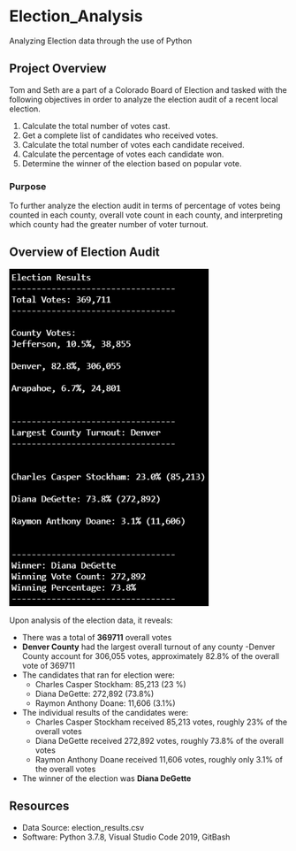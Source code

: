 # Election_Analysis
Analyzing Election data through the use of Python


## Project Overview
Tom and Seth are a part of a Colorado Board of Election and tasked with the following objectives in order to analyze the election audit of a recent local election.

1. Calculate the total number of votes cast.
2. Get a complete list of candidates who received votes.
3. Calculate the total number of votes each candidate received.
4. Calculate the percentage of votes each candidate won.
5. Determine the winner of the election based on popular vote.

### Purpose
To further analyze the election audit in terms of percentage of votes being counted in each county, overall vote count in each county, and interpreting which county had the greater number of voter turnout.

## Overview of Election Audit

![](Resources/Challenge_Output.PNG)

Upon analysis of the election data, it reveals:
- There was a total of **369711** overall votes
- **Denver County** had the largest overall turnout of any county
    -Denver County account for 306,055 votes, approximately 82.8% of the overall vote of 369711
- The candidates that ran for election were:
    - Charles Casper Stockham: 85,213 (23 %)
    - Diana DeGette: 272,892 (73.8%)
    - Raymon Anthony Doane: 11,606 (3.1%)
- The individual results of the candidates were:
    - Charles Casper Stockham received 85,213 votes, roughly 23% of the overall votes
    - Diana DeGette received 272,892 votes, roughly 73.8% of the overall votes
    - Raymon Anthony Doane received 11,606 votes, roughly only 3.1% of the overall votes
- The winner of the election was **Diana DeGette**

## Resources
- Data Source: election_results.csv
- Software: Python 3.7.8, Visual Studio Code 2019, GitBash


    

